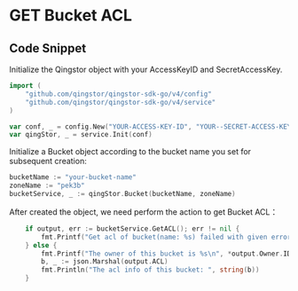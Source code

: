 # GET Bucket ACL

## Code Snippet

Initialize the Qingstor object with your AccessKeyID and SecretAccessKey.

```go
import (
	"github.com/qingstor/qingstor-sdk-go/v4/config"
	"github.com/qingstor/qingstor-sdk-go/v4/service"
)

var conf, _ = config.New("YOUR-ACCESS-KEY-ID", "YOUR--SECRET-ACCESS-KEY")
var qingStor, _ = service.Init(conf)
```

Initialize a Bucket object according to the bucket name you set for subsequent creation:

```go
bucketName := "your-bucket-name"
zoneName := "pek3b"
bucketService, _ := qingStor.Bucket(bucketName, zoneName)
```

After created the object, we need perform the action to get Bucket ACL：

```go
	if output, err := bucketService.GetACL(); err != nil {
		fmt.Printf("Get acl of bucket(name: %s) failed with given error: %s\n", bucketName, err)
	} else {
		fmt.Printf("The owner of this bucket is %s\n", *output.Owner.ID)
		b, _ := json.Marshal(output.ACL)
		fmt.Println("The acl info of this bucket: ", string(b))
	}
```